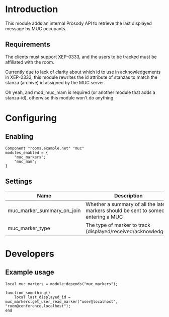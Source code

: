 # Introduction

This module adds an internal Prosody API to retrieve the last displayed message by MUC occupants.

## Requirements

The clients must support XEP-0333, and the users to be tracked must be affiliated with the room.

Currently due to lack of clarity about which id to use in acknowledgements in XEP-0333, this module
rewrites the id attribute of stanzas to match the stanza (archive) id assigned by the MUC server.

Oh yeah, and mod_muc_mam is required (or another module that adds a stanza-id), otherwise this module
won't do anything.

# Configuring

## Enabling

``` {.lua}
Component "rooms.example.net" "muc"
modules_enabled = {
    "muc_markers";
    "muc_mam";
}
```

## Settings

| Name                       | Description                                                                          | Default     |
|----------------------------|--------------------------------------------------------------------------------------|-------------|
| muc_marker_summary_on_join | Whether a summary of all the latest markers should be sent to someone entering a MUC | "displayed" |
| muc_marker_type            | The type of marker to track (displayed/received/acknowledged)                        | "displayed" |


# Developers

## Example usage

```
local muc_markers = module:depends("muc_markers");

function something()
	local last_displayed_id = muc_markers.get_user_read_marker("user@localhost", "room@conference.localhost");
end
```
